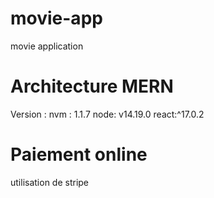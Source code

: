 # movie-app
movie application

# Architecture MERN
 Version :
 nvm : 1.1.7
 node: v14.19.0
 react:^17.0.2
 
 # Paiement online
 utilisation de stripe
 
 
